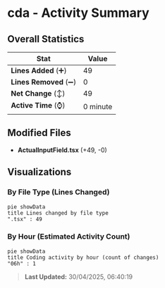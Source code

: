# cda - Activity Summary 

## Overall Statistics

| Stat                   | Value                                                             |
| ---------------------- | ----------------------------------------------------------------- |
| **Lines Added** (➕)   | 49                                          |
| **Lines Removed** (➖) | 0                                        |
| **Net Change** (↕)    | 49                |
| **Active Time** (⌚)   | 0 minute |


## Modified Files
- **ActualInputField.tsx** (+49, -0)

## Visualizations

### By File Type (Lines Changed)

```mermaid
pie showData
title Lines changed by file type
".tsx" : 49
```

### By Hour (Estimated Activity Count)

```mermaid
pie showData
title Coding activity by hour (count of changes)
"06h" : 1
```


> **Last Updated:** 30/04/2025, 06:40:19